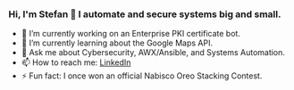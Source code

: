 ### Hi, I'm Stefan 👋 I automate and secure systems big and small.


- 🔭 I’m currently working on an Enterprise PKI certificate bot.
- 🌱 I’m currently learning about the Google Maps API.
- 💬 Ask me about Cybersecurity, AWX/Ansible, and Systems Automation.
- 📫 How to reach me: [LinkedIn](https://www.linkedin.com/in/stefanbrundige/)
- ⚡ Fun fact: I once won an official Nabisco Oreo Stacking Contest.
